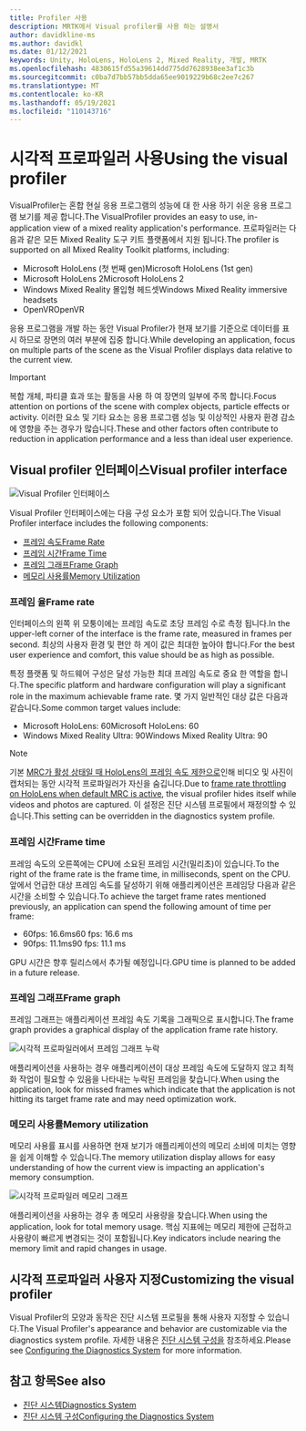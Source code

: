 ```yaml
---
title: Profiler 사용
description: MRTK에서 Visual profiler를 사용 하는 설명서
author: davidkline-ms
ms.author: davidkl
ms.date: 01/12/2021
keywords: Unity, HoloLens, HoloLens 2, Mixed Reality, 개발, MRTK
ms.openlocfilehash: 4830615fd55a39614dd775dd7628938ee3af1c3b
ms.sourcegitcommit: c0ba7d7bb57bb5dda65ee9019229b68c2ee7c267
ms.translationtype: MT
ms.contentlocale: ko-KR
ms.lasthandoff: 05/19/2021
ms.locfileid: "110143716"
---
```

# <a name="using-the-visual-profiler"></a><span data-ttu-id="5e69a-104">시각적 프로파일러 사용</span><span class="sxs-lookup"><span data-stu-id="5e69a-104">Using the visual profiler</span></span>

<span data-ttu-id="5e69a-105">VisualProfiler는 혼합 현실 응용 프로그램의 성능에 대 한 사용 하기 쉬운 응용 프로그램 보기를 제공 합니다.</span><span class="sxs-lookup"><span data-stu-id="5e69a-105">The VisualProfiler provides an easy to use, in-application view of a mixed reality application's performance.</span></span> <span data-ttu-id="5e69a-106">프로파일러는 다음과 같은 모든 Mixed Reality 도구 키트 플랫폼에서 지원 됩니다.</span><span class="sxs-lookup"><span data-stu-id="5e69a-106">The profiler is supported on all Mixed Reality Toolkit platforms, including:</span></span>

- <span data-ttu-id="5e69a-107">Microsoft HoloLens (첫 번째 gen)</span><span class="sxs-lookup"><span data-stu-id="5e69a-107">Microsoft HoloLens (1st gen)</span></span>
- <span data-ttu-id="5e69a-108">Microsoft HoloLens 2</span><span class="sxs-lookup"><span data-stu-id="5e69a-108">Microsoft HoloLens 2</span></span>
- <span data-ttu-id="5e69a-109">Windows Mixed Reality 몰입형 헤드셋</span><span class="sxs-lookup"><span data-stu-id="5e69a-109">Windows Mixed Reality immersive headsets</span></span>
- <span data-ttu-id="5e69a-110">OpenVR</span><span class="sxs-lookup"><span data-stu-id="5e69a-110">OpenVR</span></span>

<span data-ttu-id="5e69a-111">응용 프로그램을 개발 하는 동안 Visual Profiler가 현재 보기를 기준으로 데이터를 표시 하므로 장면의 여러 부분에 집중 합니다.</span><span class="sxs-lookup"><span data-stu-id="5e69a-111">While developing an application, focus on multiple parts of the scene as the Visual Profiler displays data relative to the current view.</span></span>

> [!IMPORTANT]
> <span data-ttu-id="5e69a-112">복합 개체, 파티클 효과 또는 활동을 사용 하 여 장면의 일부에 주목 합니다.</span><span class="sxs-lookup"><span data-stu-id="5e69a-112">Focus attention on portions of the scene with complex objects, particle effects or activity.</span></span> <span data-ttu-id="5e69a-113">이러한 요소 및 기타 요소는 응용 프로그램 성능 및 이상적인 사용자 환경 감소에 영향을 주는 경우가 많습니다.</span><span class="sxs-lookup"><span data-stu-id="5e69a-113">These and other factors often contribute to reduction in application performance and a less than ideal user experience.</span></span>

## <a name="visual-profiler-interface"></a><span data-ttu-id="5e69a-114">Visual profiler 인터페이스</span><span class="sxs-lookup"><span data-stu-id="5e69a-114">Visual profiler interface</span></span>

![Visual Profiler 인터페이스](../images/diagnostics/VisualProfiler.png)

<span data-ttu-id="5e69a-116">Visual Profiler 인터페이스에는 다음 구성 요소가 포함 되어 있습니다.</span><span class="sxs-lookup"><span data-stu-id="5e69a-116">The Visual Profiler interface includes the following components:</span></span>

- [<span data-ttu-id="5e69a-117">프레임 속도</span><span class="sxs-lookup"><span data-stu-id="5e69a-117">Frame Rate</span></span>](#frame-rate)
- [<span data-ttu-id="5e69a-118">프레임 시간</span><span class="sxs-lookup"><span data-stu-id="5e69a-118">Frame Time</span></span>](#frame-time)
- [<span data-ttu-id="5e69a-119">프레임 그래프</span><span class="sxs-lookup"><span data-stu-id="5e69a-119">Frame Graph</span></span>](#frame-graph)
- [<span data-ttu-id="5e69a-120">메모리 사용률</span><span class="sxs-lookup"><span data-stu-id="5e69a-120">Memory Utilization</span></span>](#memory-utilization)

### <a name="frame-rate"></a><span data-ttu-id="5e69a-121">프레임 율</span><span class="sxs-lookup"><span data-stu-id="5e69a-121">Frame rate</span></span>

<span data-ttu-id="5e69a-122">인터페이스의 왼쪽 위 모퉁이에는 프레임 속도로 초당 프레임 수로 측정 됩니다.</span><span class="sxs-lookup"><span data-stu-id="5e69a-122">In the upper-left corner of the interface is the frame rate, measured in frames per second.</span></span> <span data-ttu-id="5e69a-123">최상의 사용자 환경 및 편안 하 게이 값은 최대한 높아야 합니다.</span><span class="sxs-lookup"><span data-stu-id="5e69a-123">For the best user experience and comfort, this value should be as high as possible.</span></span>

<span data-ttu-id="5e69a-124">특정 플랫폼 및 하드웨어 구성은 달성 가능한 최대 프레임 속도로 중요 한 역할을 합니다.</span><span class="sxs-lookup"><span data-stu-id="5e69a-124">The specific platform and hardware configuration will play a significant role in the maximum achievable frame rate.</span></span> <span data-ttu-id="5e69a-125">몇 가지 일반적인 대상 값은 다음과 같습니다.</span><span class="sxs-lookup"><span data-stu-id="5e69a-125">Some common target values include:</span></span>

- <span data-ttu-id="5e69a-126">Microsoft HoloLens: 60</span><span class="sxs-lookup"><span data-stu-id="5e69a-126">Microsoft HoloLens: 60</span></span>
- <span data-ttu-id="5e69a-127">Windows Mixed Reality Ultra: 90</span><span class="sxs-lookup"><span data-stu-id="5e69a-127">Windows Mixed Reality Ultra: 90</span></span>

> [!NOTE]
> <span data-ttu-id="5e69a-128">기본 [MRC가 활성 상태일 때 HoloLens의 프레임 속도 제한으로](/windows/mixed-reality/mixed-reality-capture-for-developers#what-to-expect-when-mrc-is-enabled-on-hololens)인해 비디오 및 사진이 캡처되는 동안 시각적 프로파일러가 자신을 숨깁니다.</span><span class="sxs-lookup"><span data-stu-id="5e69a-128">Due to [frame rate throttling on HoloLens when default MRC is active](/windows/mixed-reality/mixed-reality-capture-for-developers#what-to-expect-when-mrc-is-enabled-on-hololens), the visual profiler hides itself while videos and photos are captured.</span></span> <span data-ttu-id="5e69a-129">이 설정은 진단 시스템 프로필에서 재정의할 수 있습니다.</span><span class="sxs-lookup"><span data-stu-id="5e69a-129">This setting can be overridden in the diagnostics system profile.</span></span>

### <a name="frame-time"></a><span data-ttu-id="5e69a-130">프레임 시간</span><span class="sxs-lookup"><span data-stu-id="5e69a-130">Frame time</span></span>

<span data-ttu-id="5e69a-131">프레임 속도의 오른쪽에는 CPU에 소요된 프레임 시간(밀리초)이 있습니다.</span><span class="sxs-lookup"><span data-stu-id="5e69a-131">To the right of the frame rate is the frame time, in milliseconds, spent on the CPU.</span></span> <span data-ttu-id="5e69a-132">앞에서 언급한 대상 프레임 속도를 달성하기 위해 애플리케이션은 프레임당 다음과 같은 시간을 소비할 수 있습니다.</span><span class="sxs-lookup"><span data-stu-id="5e69a-132">To achieve the target frame rates mentioned previously, an application can spend the following amount of time per frame:</span></span>

- <span data-ttu-id="5e69a-133">60fps: 16.6ms</span><span class="sxs-lookup"><span data-stu-id="5e69a-133">60 fps: 16.6 ms</span></span>
- <span data-ttu-id="5e69a-134">90fps: 11.1ms</span><span class="sxs-lookup"><span data-stu-id="5e69a-134">90 fps: 11.1 ms</span></span>

<span data-ttu-id="5e69a-135">GPU 시간은 향후 릴리스에서 추가될 예정입니다.</span><span class="sxs-lookup"><span data-stu-id="5e69a-135">GPU time is planned to be added in a future release.</span></span>

### <a name="frame-graph"></a><span data-ttu-id="5e69a-136">프레임 그래프</span><span class="sxs-lookup"><span data-stu-id="5e69a-136">Frame graph</span></span>

<span data-ttu-id="5e69a-137">프레임 그래프는 애플리케이션 프레임 속도 기록을 그래픽으로 표시합니다.</span><span class="sxs-lookup"><span data-stu-id="5e69a-137">The frame graph provides a graphical display of the application frame rate history.</span></span>

![시각적 프로파일러에서 프레임 그래프 누락](../images/diagnostics/VisualProfilerMissedFrames.png)

<span data-ttu-id="5e69a-139">애플리케이션을 사용하는 경우 애플리케이션이 대상 프레임 속도에 도달하지 않고 최적화 작업이 필요할 수 있음을 나타내는 누락된 프레임을 찾습니다.</span><span class="sxs-lookup"><span data-stu-id="5e69a-139">When using the application, look for missed frames which indicate that the application is not hitting its target frame rate and may need optimization work.</span></span>

### <a name="memory-utilization"></a><span data-ttu-id="5e69a-140">메모리 사용률</span><span class="sxs-lookup"><span data-stu-id="5e69a-140">Memory utilization</span></span>

<span data-ttu-id="5e69a-141">메모리 사용률 표시를 사용하면 현재 보기가 애플리케이션의 메모리 소비에 미치는 영향을 쉽게 이해할 수 있습니다.</span><span class="sxs-lookup"><span data-stu-id="5e69a-141">The memory utilization display allows for easy understanding of how the current view is impacting an application's memory consumption.</span></span>

![시각적 프로파일러 메모리 그래프](../images/diagnostics/VisualProfilerMemory.png)

<span data-ttu-id="5e69a-143">애플리케이션을 사용하는 경우 총 메모리 사용량을 찾습니다.</span><span class="sxs-lookup"><span data-stu-id="5e69a-143">When using the application, look for total memory usage.</span></span> <span data-ttu-id="5e69a-144">핵심 지표에는 메모리 제한에 근접하고 사용량이 빠르게 변경되는 것이 포함됩니다.</span><span class="sxs-lookup"><span data-stu-id="5e69a-144">Key indicators include nearing the memory limit and rapid changes in usage.</span></span>

## <a name="customizing-the-visual-profiler"></a><span data-ttu-id="5e69a-145">시각적 프로파일러 사용자 지정</span><span class="sxs-lookup"><span data-stu-id="5e69a-145">Customizing the visual profiler</span></span>

<span data-ttu-id="5e69a-146">Visual Profiler의 모양과 동작은 진단 시스템 프로필을 통해 사용자 지정할 수 있습니다.</span><span class="sxs-lookup"><span data-stu-id="5e69a-146">The Visual Profiler's appearance and behavior are customizable via the diagnostics system profile.</span></span> <span data-ttu-id="5e69a-147">자세한 내용은 [진단 시스템 구성을](configuring-diagnostics.md) 참조하세요.</span><span class="sxs-lookup"><span data-stu-id="5e69a-147">Please see [Configuring the Diagnostics System](configuring-diagnostics.md) for more information.</span></span>

## <a name="see-also"></a><span data-ttu-id="5e69a-148">참고 항목</span><span class="sxs-lookup"><span data-stu-id="5e69a-148">See also</span></span>

- [<span data-ttu-id="5e69a-149">진단 시스템</span><span class="sxs-lookup"><span data-stu-id="5e69a-149">Diagnostics System</span></span>](diagnostics-system-getting-started.md)
- [<span data-ttu-id="5e69a-150">진단 시스템 구성</span><span class="sxs-lookup"><span data-stu-id="5e69a-150">Configuring the Diagnostics System</span></span>](configuring-diagnostics.md)